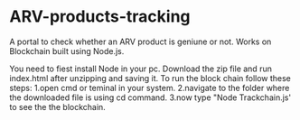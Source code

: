 # ARV-products-tracking
A portal to check whether an ARV product is geniune or not. Works on Blockchain built using Node.js.

You need to fiest install Node in your pc.
Download the zip file and run index.html after unzipping and saving it.
To run the block chain follow these steps:
      1.open cmd or teminal in your system.
      2.navigate to the folder where the downloaded file is using cd command.
      3.now type "Node Trackchain.js' to see the the blockchain.
